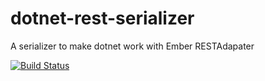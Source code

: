 # dotnet-rest-serializer
A serializer to make dotnet work with Ember RESTAdapater

[![Build Status](https://travis-ci.org/Research-Institute/dotnet-rest-serializer.svg?branch=master)](https://travis-ci.org/Research-Institute/dotnet-rest-serializer)
